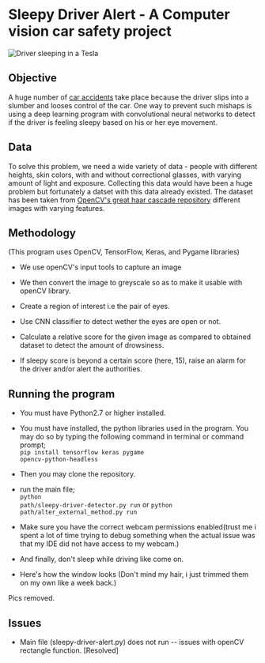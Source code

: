 # Sleepy Driver Alert - A Computer vision car safety project
![Driver sleeping in a Tesla](https://cdn.arstechnica.net/wp-content/uploads/2019/09/sleeping_driver-800x607.png)

## Objective
A huge number of [car accidents](https://www.nytimes.com/2021/08/17/business/tesla-autopilot-accident.html) take place because the driver slips into a slumber and looses control of the car. One way to prevent such mishaps is using a deep learning program with convolutional neural networks to detect if the driver is feeling sleepy based on his or her eye movement.

## Data
To solve this problem, we need a wide variety of data - people with different heights, skin colors, with and without correctional glasses, with varying amount of light and exposure. Collecting this data would have been a huge problem but fortunately a datset with this data already existed. The dataset has been taken from [OpenCV's great haar cascade repository](https://github.com/opencv/opencv/tree/master/data/haarcascades) different images with varying features. 

## Methodology
(This program uses OpenCV, TensorFlow, Keras, and Pygame libraries)

- We use openCV's input tools to capture an image

- We then convert the image to greyscale so as to make it usable with openCV library.

- Create a region of interest i.e the pair of eyes. 

- Use CNN classifier to detect wether the eyes are open or not.

- Calculate a relative score for the given image as compared to obtained dataset to detect the amount of drowsiness.

- If sleepy score is beyond a certain score (here, 15), raise an alarm for the driver and/or alert the authorities.

## Running the program

- You must have Python2.7 or higher installed.

- You must have installed, the python libraries used in the program. You may do so by typing the following command in terminal or command prompt;<br><code>pip install tensorflow keras pygame opencv-python-headless</code>

- Then you may clone the repository. 

- run the main file;<br>
    <code>python path/sleepy-driver-detector.py run</code>
    or
    <code>python path/alter_external_method.py run</code>
    
- Make sure you have the correct webcam permissions enabled(trust me i spent a lot of time trying to debug something when the actual issue was that my IDE did not have access to my webcam.)

- And finally, don't sleep while driving like come on.

- Here's how the window looks (Don't mind my hair, i just trimmed them on my own like a week back.)

Pics removed.


## Issues

- Main file (sleepy-driver-alert.py) does not run -- issues with openCV rectangle function. [Resolved]
